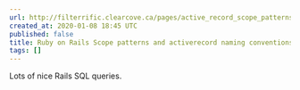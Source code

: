 ```yaml
---
url: http://filterrific.clearcove.ca/pages/active_record_scope_patterns.html#sort
created_at: 2020-01-08 18:45 UTC
published: false
title: Ruby on Rails Scope patterns and activerecord naming conventions
tags: []
---
```


Lots of nice Rails SQL queries.
